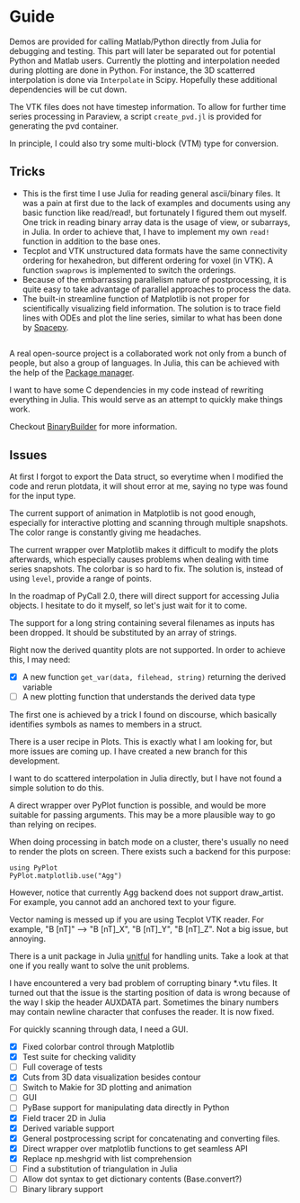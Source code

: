 # Guide

Demos are provided for calling Matlab/Python directly from Julia for debugging and testing. This part will later be separated out for potential Python and Matlab users. Currently the plotting and interpolation needed during plotting are done in Python. For instance, the 3D scatterred interpolation is done via `Interpolate` in Scipy. Hopefully these additional dependencies will be cut down.

The VTK files does not have timestep information. To allow for further time series processing in Paraview, a script `create_pvd.jl` is provided for generating the pvd container.

In principle, I could also try some multi-block (VTM) type for conversion.

## Tricks

- This is the first time I use Julia for reading general ascii/binary files. It was a pain at first due to the lack of examples and documents using any basic function like read/read!, but fortunately I figured them out myself. One trick in reading binary array data is the usage of view, or subarrays, in Julia. In order to achieve that, I have to implement my own `read!` function in addition to the base ones.
- Tecplot and VTK unstructured data formats have the same connectivity ordering for hexahedron, but different ordering for voxel (in VTK). A function `swaprows` is implemented to switch the orderings.
- Because of the embarrassing parallelism nature of postprocessing, it is quite easy to take advantage of parallel approaches to process the data.
- The built-in streamline function of Matplotlib is not proper for scientifically visualizing field information. The solution is to trace field lines with ODEs and plot the line series, similar to what has been done by [Spacepy](https://github.com/spacepy/spacepy/blob/master/spacepy/pybats/trace2d.py).

##

A real open-source project is a collaborated work not only from a bunch of people, but also a group of languages. In Julia, this can be achieved with the help of the [Package manager](https://julialang.github.io/Pkg.jl/dev/).

I want to have some C dependencies in my code instead of rewriting everything in Julia. This would serve as an attempt to quickly make things work.

Checkout [BinaryBuilder](https://juliapackaging.github.io/BinaryBuilder.jl/latest/#Project-flow-1) for more information.


## Issues

At first I forgot to export the Data struct, so everytime when I modified the code and rerun plotdata, it will shout error at me, saying no type was found for the input type.

The current support of animation in Matplotlib is not good enough, especially for interactive plotting and scanning through multiple snapshots. The color range is constantly giving me headaches.

The current wrapper over Matplotlib makes it difficult to modify the plots afterwards, which especially causes problems when dealing with time series snapshots. The colorbar is so hard to fix. The solution is, instead of using `level`, provide a range of points.

In the roadmap of PyCall 2.0, there will direct support for accessing Julia objects. I hesitate to do it myself, so let's just wait for it to come.

The support for a long string containing several filenames as inputs has been dropped. It should be substituted by an array of strings.

Right now the derived quantity plots are not supported. In order to achieve this, I may need:
- [x] A new function `get_var(data, filehead, string)` returning the derived variable
- [ ] A new plotting function that understands the derived data type

The first one is achieved by a trick I found on discourse, which basically identifies symbols as names to members in a struct.

There is a user recipe in Plots. This is exactly what I am looking for, but more issues are coming up. I have created a new branch for this development.

I want to do scattered interpolation in Julia directly, but I have not found a simple solution to do this.

A direct wrapper over PyPlot function is possible, and would be more suitable for passing arguments. This may be a more plausible way to go than relying on recipes.

When doing processing in batch mode on a cluster, there's usually no need to render the plots on screen. There exists such a backend for this purpose:
```
using PyPlot
PyPlot.matplotlib.use("Agg")
```
However, notice that currently Agg backend does not support draw_artist. For example, you cannot add an anchored text to your figure.

Vector naming is messed up if you are using Tecplot VTK reader. For example, "B [nT]" --> "B [nT]_X", "B [nT]_Y", "B [nT]_Z". Not a big issue, but annoying.

There is a unit package in Julia [unitful](https://github.com/PainterQubits/Unitful.jl) for handling units. Take a look at that one if you really want to solve the unit problems.

I have encountered a very bad problem of corrupting binary *.vtu files. It turned out that the issue is the starting position of data is wrong because of the way I skip the header AUXDATA part. Sometimes the binary numbers may contain newline character that confuses the reader. It is now fixed.

For quickly scanning through data, I need a GUI.

- [x] Fixed colorbar control through Matplotlib
- [x] Test suite for checking validity
- [ ] Full coverage of tests
- [x] Cuts from 3D data visualization besides contour
- [ ] Switch to Makie for 3D plotting and animation
- [ ] GUI
- [ ] PyBase support for manipulating data directly in Python
- [x] Field tracer 2D in Julia
- [x] Derived variable support
- [x] General postprocessing script for concatenating and converting files.
- [x] Direct wrapper over matplotlib functions to get seamless API
- [x] Replace np.meshgrid with list comprehension
- [ ] Find a substitution of triangulation in Julia
- [ ] Allow dot syntax to get dictionary contents (Base.convert?)
- [ ] Binary library support
